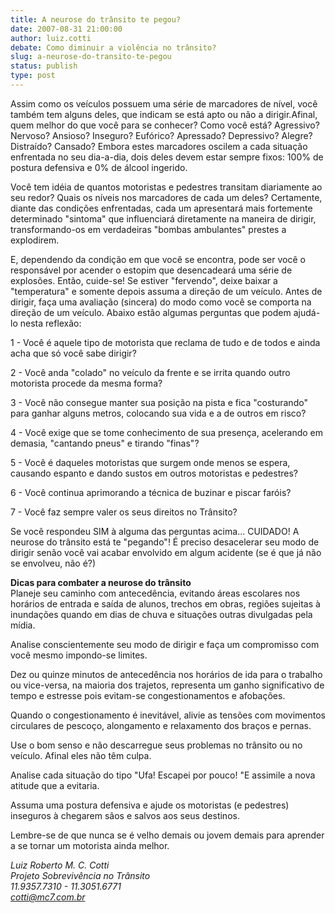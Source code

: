 ```yaml
---
title: A neurose do trânsito te pegou?
date: 2007-08-31 21:00:00
author: luiz.cotti
debate: Como diminuir a violência no trânsito?
slug: a-neurose-do-transito-te-pegou
status: publish 
type: post
---
```


  
Assim como os veículos possuem uma série de marcadores de nível, você também tem alguns deles, que indicam se está apto ou não a dirigir.Afinal, quem melhor do que você para se conhecer? Como você está? Agressivo? Nervoso? Ansioso? Inseguro? Eufórico? Apressado? Depressivo? Alegre? Distraído? Cansado? Embora estes marcadores oscilem a cada situação enfrentada no seu dia-a-dia, dois deles devem estar sempre fixos: 100% de postura defensiva e 0% de álcool ingerido.  
  
Você tem idéia de quantos motoristas e pedestres transitam diariamente ao seu redor? Quais os níveis nos marcadores de cada um deles? Certamente, diante das condições enfrentadas, cada um apresentará mais fortemente determinado "sintoma" que influenciará diretamente na maneira de dirigir, transformando-os em verdadeiras "bombas ambulantes" prestes a explodirem.  
  
E, dependendo da condição em que você se encontra, pode ser você o responsável por acender o estopim que desencadeará uma série de explosões. Então, cuide-se! Se estiver "fervendo", deixe baixar a "temperatura" e somente depois assuma a direção de um veículo. Antes de dirigir, faça uma avaliação (sincera) do modo como você se comporta na direção de um veículo. Abaixo estão algumas perguntas que podem ajudá-lo nesta reflexão:  
  
1 - Você é aquele tipo de motorista que reclama de tudo e de todos e ainda acha que só você sabe dirigir?  
  
2 - Você anda "colado" no veículo da frente e se irrita quando outro motorista procede da mesma forma?  
  
3 - Você não consegue manter sua posição na pista e fica "costurando" para ganhar alguns metros, colocando sua vida e a de outros em risco?  
  
4 - Você exige que se tome conhecimento de sua presença, acelerando em demasia, "cantando pneus" e tirando "finas"?  
  
5 - Você é daqueles motoristas que surgem onde menos se espera, causando espanto e dando sustos em outros motoristas e pedestres?  
  
6 - Você continua aprimorando a técnica de buzinar e piscar faróis?  
  
7 - Você faz sempre valer os seus direitos no Trânsito?  
  
Se você respondeu SIM à alguma das perguntas acima... CUIDADO! A neurose do trânsito está te "pegando"! É preciso desacelerar seu modo de dirigir senão você vai acabar envolvido em algum acidente (se é que já não se envolveu, não é?)  
  
**Dicas para combater a neurose do trânsito**  
Planeje seu caminho com antecedência, evitando áreas escolares nos horários de entrada e saída de alunos, trechos em obras, regiões sujeitas à inundações quando em dias de chuva e situações outras divulgadas pela mídia.  
  
Analise conscientemente seu modo de dirigir e faça um compromisso com você mesmo impondo-se limites.  
  
Dez ou quinze minutos de antecedência nos horários de ida para o trabalho ou vice-versa, na maioria dos trajetos, representa um ganho significativo de tempo e estresse pois evitam-se congestionamentos e afobações.  
  
Quando o congestionamento é inevitável, alivie as tensões com movimentos circulares de pescoço, alongamento e relaxamento dos braços e pernas.  
  
Use o bom senso e não descarregue seus problemas no trânsito ou no veículo. Afinal eles não têm culpa.  
  
Analise cada situação do tipo "Ufa! Escapei por pouco! "E assimile a nova atitude que a evitaria.  
  
Assuma uma postura defensiva e ajude os motoristas (e pedestres) inseguros à chegarem sãos e salvos aos seus destinos.  
  
Lembre-se de que nunca se é velho demais ou jovem demais para aprender a se tornar um motorista ainda melhor.  
  
*Luiz Roberto M. C. Cotti  
Projeto Sobrevivência no Trânsito  
11.9357.7310 - 11.3051.6771  
cotti@mc7.com.br*
